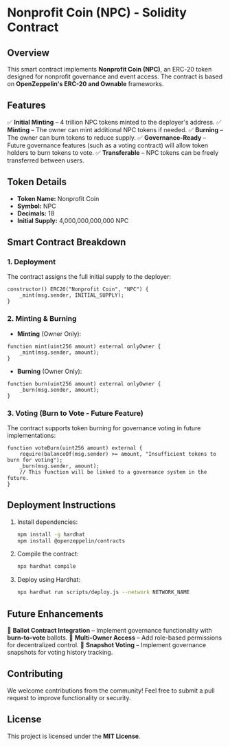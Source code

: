 # Nonprofit Coin (NPC) - Solidity Contract

## Overview
This smart contract implements **Nonprofit Coin (NPC)**, an ERC-20 token designed for nonprofit governance and event access. The contract is based on **OpenZeppelin's ERC-20 and Ownable** frameworks.

## Features
✅ **Initial Minting** – 4 trillion NPC tokens minted to the deployer's address.
✅ **Minting** – The owner can mint additional NPC tokens if needed.
✅ **Burning** – The owner can burn tokens to reduce supply.
✅ **Governance-Ready** – Future governance features (such as a voting contract) will allow token holders to burn tokens to vote.
✅ **Transferable** – NPC tokens can be freely transferred between users.

## Token Details
- **Token Name:** Nonprofit Coin
- **Symbol:** NPC
- **Decimals:** 18
- **Initial Supply:** 4,000,000,000,000 NPC

## Smart Contract Breakdown
### 1. **Deployment**
The contract assigns the full initial supply to the deployer:
```solidity
constructor() ERC20("Nonprofit Coin", "NPC") {
    _mint(msg.sender, INITIAL_SUPPLY);
}
```

### 2. **Minting & Burning**
- **Minting** (Owner Only):
```solidity
function mint(uint256 amount) external onlyOwner {
    _mint(msg.sender, amount);
}
```
- **Burning** (Owner Only):
```solidity
function burn(uint256 amount) external onlyOwner {
    _burn(msg.sender, amount);
}
```

### 3. **Voting (Burn to Vote - Future Feature)**
The contract supports token burning for governance voting in future implementations:
```solidity
function voteBurn(uint256 amount) external {
    require(balanceOf(msg.sender) >= amount, "Insufficient tokens to burn for voting");
    _burn(msg.sender, amount);
    // This function will be linked to a governance system in the future.
}
```

## Deployment Instructions
1. Install dependencies:
   ```sh
   npm install -g hardhat
   npm install @openzeppelin/contracts
   ```
2. Compile the contract:
   ```sh
   npx hardhat compile
   ```
3. Deploy using Hardhat:
   ```sh
   npx hardhat run scripts/deploy.js --network NETWORK_NAME
   ```

## Future Enhancements
🚀 **Ballot Contract Integration** – Implement governance functionality with **burn-to-vote** ballots.
🚀 **Multi-Owner Access** – Add role-based permissions for decentralized control.
🚀 **Snapshot Voting** – Implement governance snapshots for voting history tracking.

## Contributing
We welcome contributions from the community! Feel free to submit a pull request to improve functionality or security.

## License
This project is licensed under the **MIT License**.
